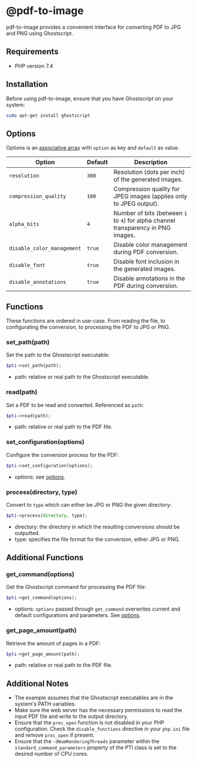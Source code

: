 # @pdf-to-image 

pdf-to-image provides a convenient interface for converting PDF to JPG and PNG using Ghostscript.

## Requirements

- PHP version 7.4

## Installation

Before using pdf-to-image, ensure that you have Ghostscript on your system:
```bash
sudo apt-get install ghostscript
```

## Options
Options is an [associative array](https://www.php.net/manual/en/language.types.array.php) with `option` as key and `default` as value.

| Option                    | Default                     | Description                                                                                              |
|---------------------------|-----------------------------|----------------------------------------------------------------------------------------------------------|
| `resolution`              | `300`                       | Resolution (dots per inch) of the generated images.                                                      |
| `compression_quality`     | `100`                       | Compression quality for JPEG images (applies only to JPEG output).                                       |
| `alpha_bits`              | `4`                         | Number of bits (between `1` to `4`) for alpha channel transparency in PNG images.                                             |
| `disable_color_management`| `true`                      | Disable color management during PDF conversion.                                                          |
| `disable_font`            | `true`                      | Disable font inclusion in the generated images.                                                          |
| `disable_annotations`     | `true`                      | Disable annotations in the PDF during conversion.                                                        |


## Functions
These functions are ordered in use-case. From reading the file, to configurating the conversion, to processing the PDF to JPG or PNG.

### set_path(path)
Set the path to the Ghostscript executable:
```php
$pti->set_path(path);
```
- path: relative or real path to the Ghostscript executable.

### read(path)
Set a PDF to be read and converted. Referenced as `path`:
```php
$pti->read(path);
```
- path: relative or real path to the PDF file.

### set_configuration(options)
Configure the conversion process for the PDF:
```php
$pti->set_configuration(options);
```
- options: see [options](https://github.com/echtyushi/pdf-to-image/#options).

### process(directory, type)
Convert to `type` which can either be JPG or PNG the given directory:
```php
$pti->process(directory, type);
```
- directory: the directory in which the resulting conversions should be outputted.
- type: specifies the file format for the conversion, either JPG or PNG.

## Additional Functions

### get_command(options)
Get the Ghostscript command for processing the PDF file:
```php
$pti->get_command(options);
```
- options: `options` passed through `get_command` overwrites current and default configurations and parameters. See [options](https://github.com/echtyushi/pdf-to-image/#options).

### get_page_amount(path)
Retrieve the amount of pages in a PDF:
```php
$pti->get_page_amount(path);
```
- path: relative or real path to the PDF file.

## Additional Notes

- The example assumes that the Ghostscript executables are in the system's PATH variables.
- Make sure the web server has the necessary permissions to read the input PDF file and write to the output directory.
- Ensure that the `proc_open` function is not disabled in your PHP configuration. Check the `disable_functions` directive in your `php.ini` file and remove `proc_open` if present.
- Ensure that the `-dNumRenderingThreads` parameter within the `standard_command_parameters` property of the PTI class is set to the desired number of CPU cores.
